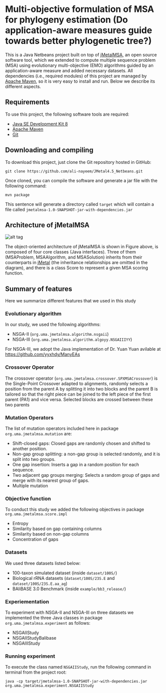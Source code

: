# Multi-objective formulation of MSA for phylogeny estimation (Do application-aware measures guide towards better phylogenetic tree?)
This is a Java Netbeans project built on top of [jMetalMSA](https://github.com/jMetal/jMetalMSA), an open source software tool, which we extended to compute multiple sequence problem (MSA) using evolutionary multi-objective (EMO) algorithms guided by an application-aware measure and added necessary datasets. All dependencies (i.e., required modules) of this project are managed by [Apache Maven](https://maven.apache.org/), so it is very easy to install and run. Below we describe its different aspects. 

## Requirements
To use this project, the following software tools are required:
* [Java SE Development Kit 8](http://www.oracle.com/technetwork/java/javase/downloads/jdk8-downloads-2133151.html?ssSourceSiteId=otnes)
* [Apache Maven](https://maven.apache.org/)
* [Git](https://git-scm.com/)

## Downloading and compiling
To download this project, just clone the Git repository hosted in GitHub:
```
git clone https://github.com/ali-nayeem/JMetal4.5_Netbeans.git
```
Once cloned, you can compile the software and generate a jar file with the following command:
```
mvn package
```
This sentence will generate a directory called `target` which will contain a file called `jmetalmsa-1.0-SNAPSHOT-jar-with-dependencies.jar`


## Architecture of jMetalMSA

![alt tag](https://github.com/jMetal/jMetalMSA/blob/master/architecture/jmetalmsaarchitecture.png)

The object-oriented architecture of jMetalMSA is shown in Figure above, is composed of four core classes
(Java interfaces). Three of them (MSAProblem, MSAAlgorithm, and MSASolution) inherits from their
counterparts in [jMetal](https://github.com/jMetal/jMetal) (the inheritance relationships are omitted in the diagram), and there is a class Score to represent a
given MSA scoring function.

## Summary of features
Here we summarize different features that we used in this study

### Evolutionary algorithm
In our study, we used the following algorithms:
* NSGA-II (`org.uma.jmetalmsa.algorithm.nsgaii`)
* NSGA-III (`org.uma.jmetalmsa.algorithm.algoyy.NSGAIIIYY`)

For NSGA-III, we adopt the Java implementation of Dr. Yuan Yuan avilable at https://github.com/yyxhdy/ManyEAs

### Crossover Operator
The crossover operator (`org.uma.jmetalmsa.crossover.SPXMSACrossover`) is the Single-Point Crossover adapted to alignments, randomly selects a position from the parent A by splitting it into two blocks and the parent B is tailored so that the right piece can be joined to the left piece of
the first parent (PA1) and vice versa. Selected blocks are crossed between these two parents

### Mutation Operators
The list of mutation operators included here in package `org.uma.jmetalmsa.mutation` are:
* Shift-closed gaps: Closed gaps are randomly chosen and shifted to another position.
* Non-gap group splitting: a non-gap group is selected randomly, and it is split into two groups.
* One gap insertion: Inserts a gap in a random position for each sequence.
* Two adjacent gap groups merging: Selects a random group of gaps and merge with its nearest group of gaps.
* Multiple mutation

### Objective function
To conduct this study we added the following objectives in package `org.uma.jmetalmsa.score.impl`
* Entropy
* Similarity based on gap containing columns
* Similarity based on non-gap columns
* Concentration of gaps

### Datasets
We used three datasets listed below:
 * 100-taxon simulated dataset (inside `dataset/100S/`)
 * Biological rRNA datasets (`dataset/100S/23S.E` and `dataset/100S/23S.E.aa_ag`)
 * BAliBASE 3.0 Benchmark (inside `example/bb3_release/`)

### Experiementation
To experiment with NSGA-II and NSGA-III on three datasets we implemented the three Java classes in package `org.uma.jmetalmsa.experiment` as follows:
 * NSGAIIStudy 
 * NSGAIIStudyBalibase
 * NSGAIIIStudy


### Running experiment

To execute the class named `NSGAIIStudy`, run the following command in terminal from the project root:

```
java -cp target/jmetalmsa-1.0-SNAPSHOT-jar-with-dependencies.jar org.uma.jmetalmsa.experiment.NSGAIIStudy
```
